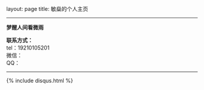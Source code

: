 

layout: page
title: 敏燊的个人主页

---

**梦醒人间看微雨**


**联系方式：**   
tel：19210105201   
微信：      
QQ：
         
---

{% include disqus.html %}